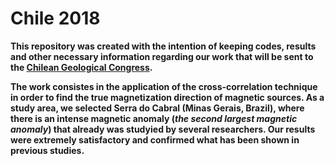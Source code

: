 # Chile 2018


**This repository was created with the intention of keeping codes, results and other necessary information regarding our work that will be sent to the [Chilean Geological Congress](http://congresogeologicochileno.cl/en/home/).**


**The work consistes in the application of the cross-correlation technique in order to find the true magnetization direction of magnetic sources. As a study area, we selected Serra do Cabral (Minas Gerais, Brazil), where there is an intense magnetic anomaly (*the second largest magnetic anomaly*) that already was studyied by several researchers. Our results were extremely satisfactory and confirmed what has been shown in previous studies.**
